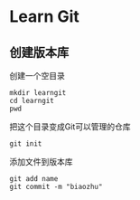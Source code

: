 # Learn Git

## 创建版本库

创建一个空目录

```
mkdir learngit
cd learngit
pwd
```

把这个目录变成Git可以管理的仓库

``` 
git init
```

添加文件到版本库

```
git add name
git commit -m "biaozhu"
```

